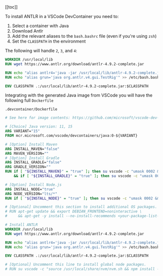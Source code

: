 [[toc]]

To install ANTLR in a VSCode DevContainer you need to:

1. Select a container with Java
2. Download Antlr
3. Add the relevant aliases to the `bash.bashrc` file (even if you're using `zsh`)
4. Set the `CLASSPATH` in the environment

The following will handle `2`, `3`, and `4`:

```Dockerfile
WORKDIR /usr/local/lib
RUN wget https://www.antlr.org/download/antlr-4.9.2-complete.jar

RUN echo "alias antlr4='java -jar /usr/local/lib/antlr-4.9.2-complete.jar'" >> /etc/bash.bashrc
RUN echo "alias grun='java org.antlr.v4.gui.TestRig'" >> /etc/bash.bashrc

ENV CLASSPATH .:/usr/local/lib/antlr-4.9.2-complete.jar:$CLASSPATH
```

Integrating with the generated Java image from VSCode you will have the following full `Dockerfile`

`.devcontainer/Dockerfile`

```Dockerfile
# See here for image contents: https://github.com/microsoft/vscode-dev-containers/tree/v0.166.1/containers/java/.devcontainer/base.Dockerfile

# [Choice] Java version: 11, 15
ARG VARIANT="15"
FROM mcr.microsoft.com/vscode/devcontainers/java:0-${VARIANT}

# [Option] Install Maven
ARG INSTALL_MAVEN="false"
ARG MAVEN_VERSION=""
# [Option] Install Gradle
ARG INSTALL_GRADLE="false"
ARG GRADLE_VERSION=""
RUN if [ "${INSTALL_MAVEN}" = "true" ]; then su vscode -c "umask 0002 && . /usr/local/sdkman/bin/sdkman-init.sh && sdk install maven \"${MAVEN_VERSION}\""; fi \
    && if [ "${INSTALL_GRADLE}" = "true" ]; then su vscode -c "umask 0002 && . /usr/local/sdkman/bin/sdkman-init.sh && sdk install gradle \"${GRADLE_VERSION}\""; fi

# [Option] Install Node.js
ARG INSTALL_NODE="true"
ARG NODE_VERSION="lts/*"
RUN if [ "${INSTALL_NODE}" = "true" ]; then su vscode -c "umask 0002 && . /usr/local/share/nvm/nvm.sh && nvm install ${NODE_VERSION} 2>&1"; fi

# [Optional] Uncomment this section to install additional OS packages.
# RUN apt-get update && export DEBIAN_FRONTEND=noninteractive \
#     && apt-get -y install --no-install-recommends <your-package-list-here>

# Install ANTLR
WORKDIR /usr/local/lib
RUN wget https://www.antlr.org/download/antlr-4.9.2-complete.jar

RUN echo "alias antlr4='java -jar /usr/local/lib/antlr-4.9.2-complete.jar'" >> /etc/bash.bashrc
RUN echo "alias grun='java org.antlr.v4.gui.TestRig'" >> /etc/bash.bashrc

ENV CLASSPATH .:/usr/local/lib/antlr-4.9.2-complete.jar:$CLASSPATH

# [Optional] Uncomment this line to install global node packages.
# RUN su vscode -c "source /usr/local/share/nvm/nvm.sh && npm install -g <your-package-here>" 2>&1
```
